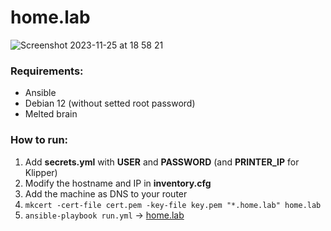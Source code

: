 # home.lab

![Screenshot 2023-11-25 at 18 58 21](https://github.com/imserhii/homelab/assets/4532683/73ebe7bb-ef62-42a7-b3f0-c093aea7cc55)

### Requirements:
- Ansible
- Debian 12 (without setted root password)
- Melted brain

### How to run:
1. Add **secrets.yml** with **USER** and **PASSWORD** (and **PRINTER_IP** for Klipper)
2. Modify the hostname and IP in **inventory.cfg**
3. Add the machine as DNS to your router
4. `mkcert -cert-file cert.pem -key-file key.pem "*.home.lab" home.lab`
5. `ansible-playbook run.yml` → [home.lab](http://home.lab)
